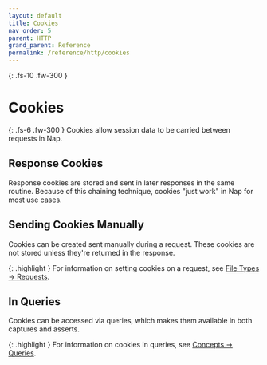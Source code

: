 ```yaml
---
layout: default
title: Cookies
nav_order: 5
parent: HTTP
grand_parent: Reference
permalink: /reference/http/cookies
---
```


{: .fs-10 .fw-300 }
# Cookies

{: .fs-6 .fw-300 }
Cookies allow session data to be carried between requests in Nap.

## Response Cookies

Response cookies are stored and sent in later responses in the same routine. Because of this chaining technique, cookies "just work" in Nap for most use cases.

## Sending Cookies Manually

Cookies can be created sent manually during a request. These cookies are not stored unless they're returned in the response.

{: .highlight }
For information on setting cookies on a request, see [File Types -> Requests](/reference/file-types/requests#cookies---http-request-cookies).

## In Queries

Cookies can be accessed via queries, which makes them available in both captures and asserts.

{: .highlight }
For information on cookies in queries, see [Concepts -> Queries](/reference/concepts/queries).